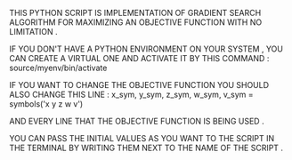 THIS PYTHON SCRIPT IS IMPLEMENTATION OF GRADIENT SEARCH ALGORITHM FOR MAXIMIZING AN OBJECTIVE FUNCTION WITH NO LIMITATION .

IF YOU DON'T HAVE A PYTHON ENVIRONMENT ON YOUR SYSTEM , YOU CAN CREATE A VIRTUAL ONE AND ACTIVATE IT BY THIS COMMAND : source/myenv/bin/activate

IF YOU WANT TO CHANGE THE OBJECTIVE FUNCTION YOU SHOULD ALSO CHANGE THIS LINE : 
x_sym, y_sym, z_sym, w_sym, v_sym = symbols('x y z w v')

AND EVERY LINE THAT THE OBJECTIVE FUNCTION IS BEING USED . 

YOU CAN PASS THE INITIAL VALUES AS YOU WANT TO THE SCRIPT IN THE TERMINAL BY WRITING THEM NEXT TO THE NAME OF THE SCRIPT .
